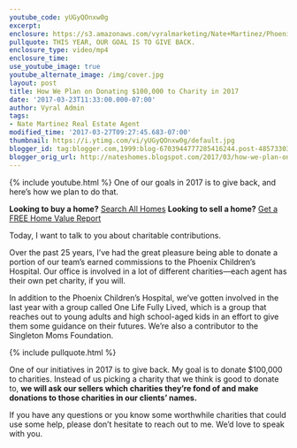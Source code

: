 ```yaml
---
youtube_code: yUGyQOnxw0g
excerpt:
enclosure: https://s3.amazonaws.com/vyralmarketing/Nate+Martinez/Phoenix+Real+Estate+Agent-+How+we+plan+to+give+back+in+2017.mp4
pullquote: THIS YEAR, OUR GOAL IS TO GIVE BACK.
enclosure_type: video/mp4
enclosure_time:
use_youtube_image: true
youtube_alternate_image: /img/cover.jpg
layout: post
title: How We Plan on Donating $100,000 to Charity in 2017
date: '2017-03-23T11:33:00.000-07:00'
author: Vyral Admin
tags:
- Nate Martinez Real Estate Agent
modified_time: '2017-03-27T09:27:45.683-07:00'
thumbnail: https://i.ytimg.com/vi/yUGyQOnxw0g/default.jpg
blogger_id: tag:blogger.com,1999:blog-6703944777285416244.post-4857330367242567836
blogger_orig_url: http://nateshomes.blogspot.com/2017/03/how-we-plan-on-donating-100000-to.html
---
```

{% include youtube.html %}
One of our goals in 2017 is to give back, and here’s how we plan to do that.

**Looking to buy a home?** <a href="http://www.natemartinezteam.com/" target="_blank">Search All Homes</a>
**Looking to sell a home?** <a href="http://www.natemartinezteam.com/home-valuation/" target="_blank">Get a FREE Home Value Report</a>

Today, I want to talk to you about charitable contributions.

Over the past 25 years, I’ve had the great pleasure being able to donate a portion of our team’s earned commissions to the Phoenix Children’s Hospital. Our office is involved in a lot of different charities—each agent has their own pet charity, if you will.

In addition to the Phoenix Children’s Hospital, we’ve gotten involved in the last year with a group called One Life Fully Lived, which is a group that reaches out to young adults and high school-aged kids in an effort to give them some guidance on their futures. We’re also a contributor to the Singleton Moms Foundation.

{% include pullquote.html %}

One of our initiatives in 2017 is to give back. My goal is to donate $100,000 to charities. Instead of us picking a charity that we think is good to donate to, **we will ask our sellers which charities they’re fond of and make donations to those charities in our clients’ names.**

If you have any questions or you know some worthwhile charities that could use some help, please don’t hesitate to reach out to me. We’d love to speak with you.
